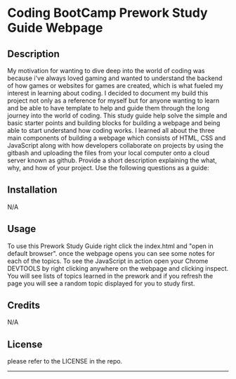 # Coding BootCamp Prework Study Guide Webpage

## Description

My motivation for wanting to dive deep into the world of coding was because i've always loved gaming and wanted to understand the backend of how games or websites for games are created, which is what fueled my interest in learning about coding. I decided to document my build this project not only as a reference for myself but for anyone wanting to learn and be able to have template to help and guide them through the long journey into the world of coding. This study guide help solve the simple and basic starter points and building blocks for building a webpage and being able to start understand how coding works. I learned all about the three main components of building a webpage which consists of HTML, CSS and JavaScript along with how developers collaborate on projects by using the gitbash and uploading the files from your local computer onto a cloud server known as github. 
Provide a short description explaining the what, why, and how of your project. Use the following questions as a guide:

## Installation

N/A

## Usage

To use this Prework Study Guide right click the index.html and "open in default browser". once the webpage opens you can see some notes for each of the topics. To see the JavaScript in action open your Chrome DEVTOOLS by right clicking anywhere on the webpage and clicking inspect. You will see lists of topics learned in the prework and if you refresh the page you will see a random topic displayed for you to study first.


## Credits

N/A

## License

please refer to the LICENSE in the repo.

---
